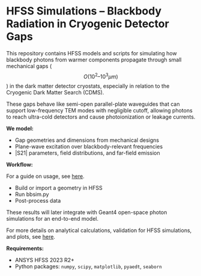 # HFSS Simulations – Blackbody Radiation in Cryogenic Detector Gaps
This repository contains HFSS models and scripts for simulating how blackbody photons from warmer components propagate through small mechanical gaps ($$O(10^2–10^3 μm)$$) in the dark matter detector cryostats, especially in relation to the Cryogenic Dark Matter Search (CDMS).

These gaps behave like semi-open parallel-plate waveguides that can support low-frequency TEM modes with negligible cutoff, allowing photons to reach ultra-cold detectors and cause photoionization or leakage currents.

**We model:**
- Gap geometries and dimensions from mechanical designs
- Plane-wave excitation over blackbody-relevant frequencies
- |S21| parameters, field distributions, and far-field emission

**Workflow:**

For a guide on usage, see [here](https://github.com/ModerJason/Blackbody-Simulations/blob/main/Blackbody%20Simulations%20Usage%20Guide.pdf).
- Build or import a geometry in HFSS
- Run bbsim.py
- Post-process data

These results will later integrate with Geant4 open-space photon simulations for an end-to-end model.

For more details on analytical calculations, validation for HFSS simulations, and plots, see [here](https://github.com/ModerJason/Blackbody-Simulations/blob/main/Blackbody_Simulations_Report.pdf).

**Requirements:**  
- ANSYS HFSS 2023 R2+  
- Python packages: `numpy`, `scipy`, `matplotlib`, `pyaedt`, `seaborn`


